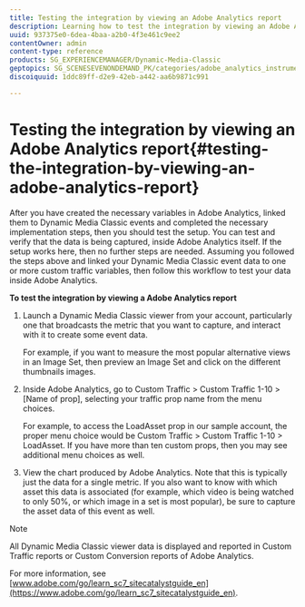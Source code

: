 ```yaml
---
title: Testing the integration by viewing an Adobe Analytics report
description: Learning how to test the integration by viewing an Adobe Analytics report.
uuid: 937375e0-6dea-4baa-a2b0-4f3e461c9ee2
contentOwner: admin
content-type: reference
products: SG_EXPERIENCEMANAGER/Dynamic-Media-Classic
geptopics: SG_SCENESEVENONDEMAND_PK/categories/adobe_analytics_instrumentation_kit
discoiquuid: 1ddc89ff-d2e9-42eb-a442-aa6b9871c991

---
```


# Testing the integration by viewing an Adobe Analytics report{#testing-the-integration-by-viewing-an-adobe-analytics-report}

After you have created the necessary variables in Adobe Analytics, linked them to Dynamic Media Classic events and completed the necessary implementation steps, then you should test the setup. You can test and verify that the data is being captured, inside Adobe Analytics itself. If the setup works here, then no further steps are needed. Assuming you followed the steps above and linked your Dynamic Media Classic event data to one or more custom traffic variables, then follow this workflow to test your data inside Adobe Analytics.

**To test the integration by viewing a Adobe Analytics report**

1. Launch a Dynamic Media Classic viewer from your account, particularly one that broadcasts the metric that you want to capture, and interact with it to create some event data.

   For example, if you want to measure the most popular alternative views in an Image Set, then preview an Image Set and click on the different thumbnails images.

1. Inside Adobe Analytics, go to Custom Traffic > Custom Traffic 1-10 > [Name of prop], selecting your traffic prop name from the menu choices.

   For example, to access the LoadAsset prop in our sample account, the proper menu choice would be Custom Traffic > Custom Traffic 1-10 > LoadAsset. If you have more than ten custom props, then you may see additional menu choices as well.

1. View the chart produced by Adobe Analytics. Note that this is typically just the data for a single metric. If you also want to know with which asset this data is associated (for example, which video is being watched to only 50%, or which image in a set is most popular), be sure to capture the asset data of this event as well.

>[!NOTE]
>
>All Dynamic Media Classic viewer data is displayed and reported in Custom Traffic reports or Custom Conversion reports of Adobe Analytics.

For more information, see [www.adobe.com/go/learn_sc7_sitecatalystguide_en](https://www.adobe.com/go/learn_sc7_sitecatalystguide_en).
